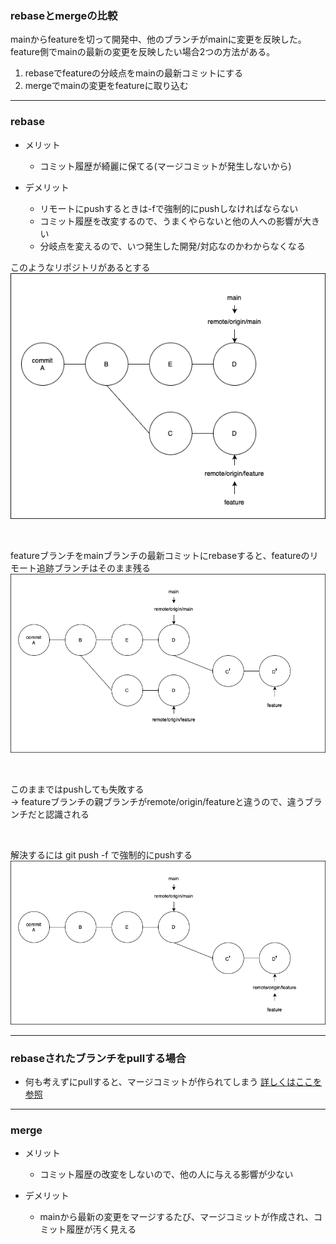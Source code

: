 ### rebaseとmergeの比較

mainからfeatureを切って開発中、他のブランチがmainに変更を反映した。feature側でmainの最新の変更を反映したい場合2つの方法がある。

1. rebaseでfeatureの分岐点をmainの最新コミットにする
2. mergeでmainの変更をfeatureに取り込む

---

### rebase

- メリット
    - コミット履歴が綺麗に保てる(マージコミットが発生しないから)

- デメリット
    - リモートにpushするときは-fで強制的にpushしなければならない
    - コミット履歴を改変するので、うまくやらないと他の人への影響が大きい
    - 分岐点を変えるので、いつ発生した開発/対応なのかわからなくなる


このようなリポジトリがあるとする
<img src="./img/rebase_reason_push_f_1.png" />

<br>

featureブランチをmainブランチの最新コミットにrebaseすると、featureのリモート追跡ブランチはそのまま残る
<img src="./img/rebase_reason_push_f_2.png" />

<br>

このままではpushしても失敗する  
-> featureブランチの親ブランチがremote/origin/featureと違うので、違うブランチだと認識される

<br>

解決するには git push -f で強制的にpushする
<img src="./img/rebase_reason_push_f_3.png" />

---

### rebaseされたブランチをpullする場合

- 何も考えずにpullすると、マージコミットが作られてしまう
[詳しくはここを参照](./git_pull.md#sec6)

---

### merge

- メリット
    - コミット履歴の改変をしないので、他の人に与える影響が少ない

- デメリット
    - mainから最新の変更をマージするたび、マージコミットが作成され、コミット履歴が汚く見える
